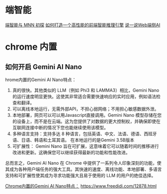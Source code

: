 # 端智能

[端智能与 MNN 初探](https://www.infoq.cn/article/m5m93qyadscnyil3kprv?spm=a2c6h.12873639.article-detail.8.2073c396UE8KMp)
[如何打造一个高性能的前端智能推理引擎](https://developer.aliyun.com/article/781738)
[说一说Web端侧AI ](https://www.cnblogs.com/o2team/p/15357889.html)


# chrome 内置

## 如何开启 Gemini AI Nano

hrome内置的Gemini AI Nano特点：
1. 真的很快。其他类似的 LLM（例如 Phi3 和 LAMMA3）相比，Gemini Nano 的运行速度明显更快。这使其非常适合需要快速响应的实时应用，例如语法检查和翻译。
2. 可以离线本地运行，无需外部API，不担心弱网络；不用担心敏感数据外泄。
3. 本地部署，网页可以可以用Javascript直接调用。Gemini Nano 模型存储在您的设备上，而不是在云端。这为您提供了对数据的更大控制权，并确保即使在互联网连接中断的情况下您也能继续使用该模型。
4. 多种语言支持：支持多达 8 种语言，包括英语、中文、法语、德语、西班牙语、日语、韩语和土耳其语。
在本地运行的是Gemini 3.5B版本
5. 可扩展性： Gemini Nano 旨在可扩展，这意味着它可以随着时间的推移进行改进和更新。这确保您可以继续获得最新的功能和性能改进。

总而言之，Gemini AI Nano 在 Chrome 中提供了一系列令人印象深刻的功能，使其成为各种用户端任务的强大工具。其快速的速度、离线功能、本地部署、多语言支持和可扩展性使其成为寻求功能强大且易于使用的 LLM 的用户的绝佳选择。

[Chrome内置的Gemini AI Nano特点：](https://www.cnblogs.com/jopny/p/18268372/How_to_install_config_use_Gemini_AI_Nano_in_Chrome)
https://www.freedidi.com/12878.html
